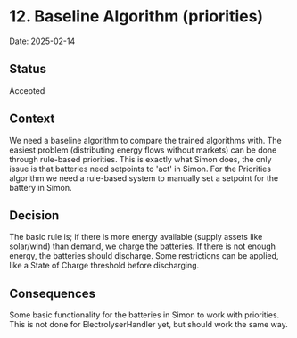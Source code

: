 # 12. Baseline Algorithm (priorities)

Date: 2025-02-14

## Status

Accepted

## Context

We need a baseline algorithm to compare the trained algorithms with. The easiest problem (distributing energy flows without markets) can be done through rule-based priorities. This is exactly what Simon does, the only issue is that batteries need setpoints to 'act' in Simon. For the Priorities algorithm we need a rule-based system to manually set a setpoint for the battery in Simon.

## Decision

The basic rule is; if there is more energy available (supply assets like solar/wind) than demand, we charge the batteries. If there is not enough energy, the batteries should discharge. Some restrictions can be applied, like a State of Charge threshold before discharging.

## Consequences

Some basic functionality for the batteries in Simon to work with priorities. This is not done for ElectrolyserHandler yet, but should work the same way.
